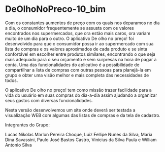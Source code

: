 # DeOlhoNoPreco-10_bim

Com os constantes aumentos de preço com os quais nos deparamos no dia a dia, o consumidor frequentemente se assusta com os valores encontrados nos supermercados, que ora estão mais caros, ora variam muito de um dia para o outro. O aplicativo De olho no preço! foi desenvolvido para que o consumidor possa ir ao supermercado com sua lista de compras e os valores aproximados de cada produto e se sinta confortável em escolher entre produtos similares, encontrando o que seja mais adequado para o seu orçamento e sem surpresas na hora de pagar a conta. Uma das funcionalidades do aplicativo é a possibilidade de compartilhar a lista de compras com outras pessoas para planejá-la em grupo e obter uma visão melhor e mais completa das necessidades de todos.

O aplicativo De olho no preço! tem como missão trazer facilidade para a vida do usuário em suas compras do dia-a-dia assim ajudando a organizar seus gastos com diversas funcionalidades.

Nesta versão desenvolvemos um site onde deverá ser testada a visualização WEB com algumas das listas de compras e da tela de cadastro.

Integrantes do Grupo:

Lucas Nikolas Marlon Pereira Choque, Luiz Fellipe Nunes da Silva, Maria Dina Savassini, Paulo José Bastos Castro, Vinícius da Silva Paula e William Antonio Silva
